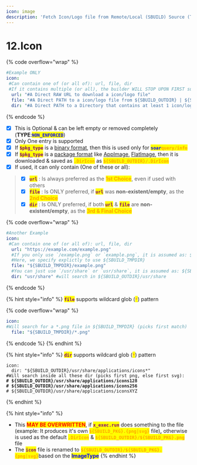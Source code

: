 ```yaml
---
icon: image
description: 'Fetch Icon/Logo file from Remote/Local (SBUILD) Source (TYPE: NON_ENFORCED)'
---
```


# 12.Icon

{% code overflow="wrap" %}
```yaml
#Example ONLY
icon:
 #Can contain one of (or all of): url, file, dir
 #If it contains multiple (or all), the builder WILL STOP UPON FIRST successful Icon/Log file MATCH (Tries PNG, else SVG)
  url: "#A Direct RAW URL to download a icon/logo file"
  file: "#A Direct PATH to a icon/logo file from ${SBUILD_OUTDIR} | ${SBUILD_TMPDIR}"
  dir: "#A Direct PATH to a Directory that contains at least 1 icon/logo"
```
{% endcode %}

* [x] This is Optional & can be left empty or removed completely (**TYPE**:<mark style="color:blue;">**`NON_ENFORCED`**</mark>)
* [x] Only One entry is supported
* [x] If <mark style="color:purple;">**`$pkg_type`**</mark> is a [binary format](../../formats/binaries/), then this is used only for <mark style="color:blue;">**`soar`**</mark><mark style="color:orange;">**`query/info`**</mark>
* [x] If <mark style="color:purple;">**`$pkg_type`**</mark> is a [package format](../../formats/packages/) like [AppImage](../../formats/packages/appimage.md), [FlatImage](../../formats/packages/flatimage.md), then it is downloaded & saved as <mark style="color:orange;">**`.DirIcon`**</mark> as <mark style="color:orange;">**`${SBUILD_OUTDIR}/.DirIcon`**</mark>
* [x] If used, it can only contain (One of these or all):&#x20;

> - [x] <mark style="color:purple;">**`url`**</mark> : Is always preferred as the <mark style="color:orange;">**1st Choice**</mark>, even if used with others
> - [x] <mark style="color:purple;">**`file`**</mark> : Is ONLY preferred, if <mark style="color:purple;">**`url`**</mark> was **non-existent/empty**, as the <mark style="color:orange;">**2nd Choice**</mark>
> - [x] <mark style="color:purple;">**`dir`**</mark> : Is ONLY preferred, if both <mark style="color:purple;">**`url`**</mark> & <mark style="color:purple;">**`file`**</mark> are **non-existent/empty**, as the <mark style="color:orange;">**3rd & Final Choice**</mark>

{% code overflow="wrap" %}
```yaml
#Another Example
icon:
 #Can contain one of (or all of): url, file, dir
  url: "https://example.com/example.png"
  #If you only use `/example.png` or `example.png`, it is assumed as: ${SBUILD_OUTDIR}/example.png
  #Here, we specify explictly to use ${SBUILD_TMPDIR}
  file: "${SBUILD_TMPDIR}/example.png" 
  #You can just use `/usr/share` or `usr/share`, it is assumed as: ${SBUILD_OUTDIR}/usr/share
  dir: "usr/share" #will search in ${SBUILD_OUTDIR}/usr/share
```
{% endcode %}

{% hint style="info" %}
<mark style="color:purple;">**`file`**</mark> supports wildcard glob (<mark style="color:orange;">**`*`**</mark>) pattern

{% code overflow="wrap" %}
```yaml
icon:
#Will search for a *.png file in ${SBUILD_TMPDIR} (picks first match)
  file: "${SBUILD_TMPDIR}/*.png"
```
{% endcode %}
{% endhint %}

{% hint style="info" %}
<mark style="color:purple;">**`dir`**</mark> supports wildcard glob (<mark style="color:orange;">**`*`**</mark>) pattern

<pre class="language-yaml"><code class="lang-yaml">icon:
  dir: "${SBUILD_OUTDIR}/usr/share/applications/icons*" 
#Will search inside all these dir (picks first png, else first svg):
<strong># ${SBUILD_OUTDIR}/usr/share/applications/icons128
</strong><strong># ${SBUILD_OUTDIR}/usr/share/applications/icons256
</strong># ${SBUILD_OUTDIR}/usr/share/applications/iconsXYZ
</code></pre>
{% endhint %}

{% hint style="info" %}
* This <mark style="color:red;">**MAY BE OVERWRITTEN**</mark>, if <mark style="color:purple;">**`x_exec.run`**</mark> does something to the file (example: It produces it's own <mark style="color:orange;">**`${SBUILD_PKG}.{png|svg}`**</mark> file)**,** otherwise is used as the default <mark style="color:orange;">**`.DirIcon`**</mark> & <mark style="color:orange;">**`${SBUILD_OUTDIR}/${SBUILD_PKG}.png`**</mark> file
* The <mark style="color:purple;">**`icon`**</mark> file is renamed to <mark style="color:orange;">**`${SBUILD_OUTDIR}/${SBUILD_PKG}.{png|svg}`**</mark>based on the <mark style="color:blue;">**ImageType**</mark>
{% endhint %}
